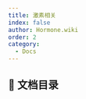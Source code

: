 ```yaml
---
title: 激素相关
index: false
author: Hormone.wiki
order: 2
category:
  - Docs
---
```


## 📖 文档目录

<ArticlesMenu />
